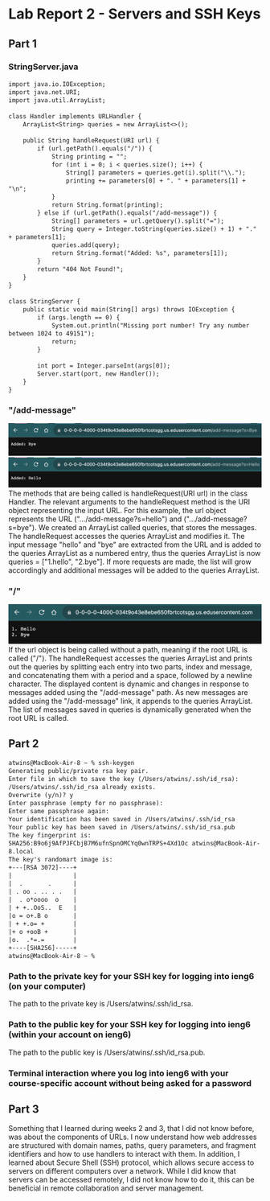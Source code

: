 # Lab Report 2 - Servers and SSH Keys

## Part 1

### StringServer.java
```
import java.io.IOException;
import java.net.URI;
import java.util.ArrayList;

class Handler implements URLHandler {
    ArrayList<String> queries = new ArrayList<>();

    public String handleRequest(URI url) {
        if (url.getPath().equals("/")) {
            String printing = "";
            for (int i = 0; i < queries.size(); i++) {  
                String[] parameters = queries.get(i).split("\\.");  
                printing += parameters[0] + ". " + parameters[1] + "\n";
            }
            return String.format(printing);
        } else if (url.getPath().equals("/add-message")) {
            String[] parameters = url.getQuery().split("=");
            String query = Integer.toString(queries.size() + 1) + "." + parameters[1];
            queries.add(query);
            return String.format("Added: %s", parameters[1]);
        }
        return "404 Not Found!";
    }
}

class StringServer {
    public static void main(String[] args) throws IOException {
        if (args.length == 0) {
            System.out.println("Missing port number! Try any number between 1024 to 49151");
            return;
        }

        int port = Integer.parseInt(args[0]);
        Server.start(port, new Handler());
    }
}
```

### "/add-message"
![](hello.png)
![](bye.png)
The methods that are being called is handleRequest(URI url) in the class Handler. The relevant arguments to the handleRequest method is the URI object representing the input URL. For this example, the url object represents the URL (".../add-message?s=hello") and (".../add-message?s=bye"). We created an ArrayList called queries, that stores the messages. The handleRequest accesses the queries ArrayList and modifies it. The input message "hello" and "bye" are extracted from the URL and is added to the queries ArrayList as a numbered entry, thus the queries ArrayList is now queries = ["1.hello", "2.bye"]. If more requests are made, the list will grow accordingly and additional messages will be added to the queries ArrayList.

### "/"
![](add-message.png)
If the url object is being called without a path, meaning if the root URL is called ("/"). The handleRequest accesses the queries ArrayList and prints out the queries by splitting each entry into two parts, index and message, and concatenating them with a period and a space, followed by a newline character. The displayed content is dynamic and changes in response to messages added using the "/add-message" path. As new messages are added using the "/add-message" link, it appends to the queries ArrayList. The list of messages saved in queries is dynamically generated when the root URL is called.

## Part 2

```
atwins@MacBook-Air-8 ~ % ssh-keygen 
Generating public/private rsa key pair.
Enter file in which to save the key (/Users/atwins/.ssh/id_rsa): 
/Users/atwins/.ssh/id_rsa already exists.
Overwrite (y/n)? y
Enter passphrase (empty for no passphrase): 
Enter same passphrase again: 
Your identification has been saved in /Users/atwins/.ssh/id_rsa
Your public key has been saved in /Users/atwins/.ssh/id_rsa.pub
The key fingerprint is:
SHA256:B9o6j9AfPJFCbjB7M6ufnSpnOMCYq0wnTRPS+4Xd1Oc atwins@MacBook-Air-8.local
The key's randomart image is:
+---[RSA 3072]----+
|                 |
|  .       .      |
| . oo . .. . .   |
|  . o*oooo  o    |
| + +..OoS..  E   |
|o = o+.B o       |
| + +.o= +        |
|+ o +ooB +       |
|o.  .*=.=        |
+----[SHA256]-----+
atwins@MacBook-Air-8 ~ % 
```

### Path to the private key for your SSH key for logging into ieng6 (on your computer)
The path to the private key is /Users/atwins/.ssh/id_rsa.

### Path to the public key for your SSH key for logging into ieng6 (within your account on ieng6)
The path to the public key is /Users/atwins/.ssh/id_rsa.pub.

### Terminal interaction where you log into ieng6 with your course-specific account without being asked for a password

## Part 3
Something that I learned during weeks 2 and 3, that I did not know before, was about the components of URLs. I now understand how web addresses are structured with domain names, paths, query parameters, and fragment identifiers and how to use handlers to interact with them. In addition, I learned about Secure Shell (SSH) protocol, which allows secure access to servers on different computers over a network. While I did know that servers can be accessed remotely, I did not know how to do it, this can be beneficial in remote collaboration and server management. 
